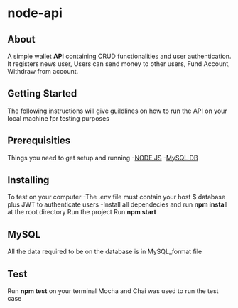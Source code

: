 # node-api
## About
A simple wallet **API** containing CRUD functionalities and user authentication.
It registers news user,
Users can send money to other users,
Fund Account,
Withdraw from account.
## Getting Started
The following instructions will give guildlines on how to run the API on your local machine fpr testing purposes
## Prerequisities
Things you need to get setup and running 
-[NODE JS](https://nodejs.org)
-[MySQL DB](https://www.mysql.com)
## Installing
To test on your computer
-The .env file must contain your host $ database plus JWT to authenticate users
-Install all dependecies and run **npm install** at the root directory 
Run the project
Run **npm start**
## MySQL
All the data required to be on the database is in MySQL_format file
## Test
Run **npm test** on your terminal
Mocha and Chai was used to run the test case
